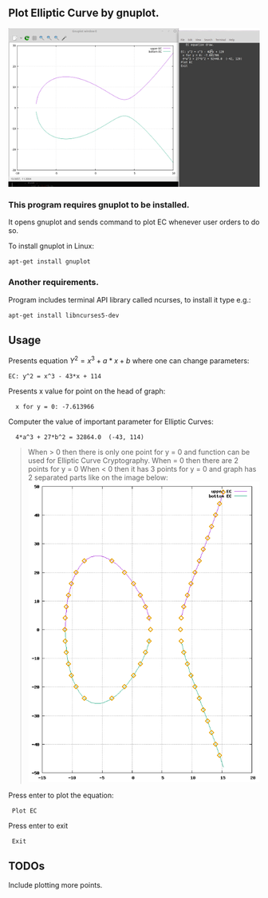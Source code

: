 ## Plot Elliptic Curve by gnuplot.

![EC plot](/images/ec_screen.png "Screen of plotting elliptic curves")

### This program requires gnuplot to be installed.
It opens gnuplot and sends command to plot EC whenever user orders to do so.

To install gnuplot in Linux:
```bash
apt-get install gnuplot
```

### Another requirements.
Program includes terminal API library called ncurses, to install it type e.g.:
```bash
apt-get install libncurses5-dev
```

## Usage
Presents equation $Y^2 = x^3 + a*x + b$ where one can change parameters:
```
EC: y^2 = x^3 - 43*x + 114
```
Presents x value for point on the head of graph:
```
  x for y = 0: -7.613966
```
Computer the value of important parameter for Elliptic Curves:
```
  4*a^3 + 27*b^2 = 32864.0  (-43, 114)
```
> When > 0 then there is only one point for y = 0 and function can be used for Elliptic Curve Cryptography.
> When = 0 then there are 2 points for y = 0
> When < 0 then it has 3 points for y = 0 and graph has 2 separated parts like on the image below:
![EC graph (two parts)](/images/ec_graph2.png "EC graph (two parts)")

Press enter to plot the equation:
```
 Plot EC
```
Press  enter  to exit
```
 Exit
```

## TODOs
Include plotting more points.

